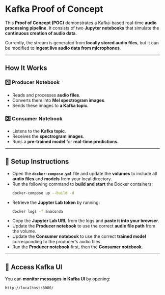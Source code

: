 # **Kafka Proof of Concept**  

This **Proof of Concept (POC)** demonstrates a Kafka-based real-time **audio processing pipeline**. It consists of two **Jupyter notebooks** that simulate the **continuous creation of audio data**.  

Currently, the stream is generated from **locally stored audio files**, but it can be modified to **ingest live audio data from microphones**.  

---

## **How It Works**  

### **1️⃣ Producer Notebook**  
- Reads and processes **audio files**.  
- Converts them into **Mel spectrogram images**.  
- Sends these images to **a Kafka topic**.  

### **2️⃣ Consumer Notebook**  
- Listens to the **Kafka topic**.  
- Receives the **spectrogram images**.  
- Runs a **pre-trained model** for **real-time predictions**.  

---

## **🚀 Setup Instructions**  

- Open the **`docker-compose.yml`** file and update the **volumes** to include all **audio files** and **models** from your local directory.  
- Run the following command to **build and start** the Docker containers:  
  ```sh
  docker-compose up --build -d
  ```  
- Retrieve the **Jupyter Lab token** by running:  
  ```sh
  docker logs -f anaconda
  ```  
- Copy the **Jupyter Lab URL** from the logs and **paste it into your browser**.  
- Update the **Producer notebook** to use the correct **audio file path** from the volume.  
- Update the **Consumer notebook** to use the correct **trained model** corresponding to the producer's audio files.  
- Run the **Producer notebook** first, then the **Consumer notebook**.  

---

## **📌 Access Kafka UI**  
You can **monitor messages in Kafka UI** by opening:  
```
http://localhost:8080/
```

